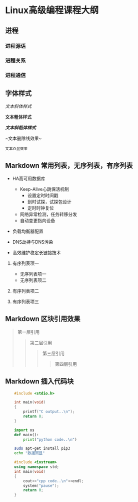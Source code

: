 # Linux高级编程课程大纲

## 进程

### 进程源语

### 进程关系

### 进程通信

## 字体样式

*文本斜体样式*

**文本粗体样式**

***文本斜粗体样式***

~文本删除线效果~

`文本凸显效果`

## Markdown 常用列表，无序列表，有序列表

* HA高可用数据库
	* Keep-Alive心跳保活机制
		* 设置定时时间戳
		* 到时试探，试探包设计
		* 定时时钟复位
	* 网络异常检测，任务转移分发
	* 自动变更指向设备

* 负载均衡器配置

* DNS劫持与DNS污染

* 高效维护稳定长链接技术

1. 有序列表项一

	* 无序列表项一
	* 无序列表项二
	
2. 有序列表项二

3. 有序列表项三

## Markdown 区块引用效果

> 第一层引用
>> 第二层引用
>>> 第三层引用
>>>> 第四层引用

## Markdown 插入代码块

```c
	#include <stdio.h>

	int main(void)
	{
		printf("C output..\n");
		return 0;
	}
```

```python
	import os
	def main():
		print("python code..\n")
```

```bash
	sudo apt-get install pip3
	echo "数据回显"
```

```cpp
	#include <iostream>
	using namespace std;
	int main(void)
	{
		cout<<"cpp code..\n"<<endl;
		system("pause");
		return 0;
	}
```





